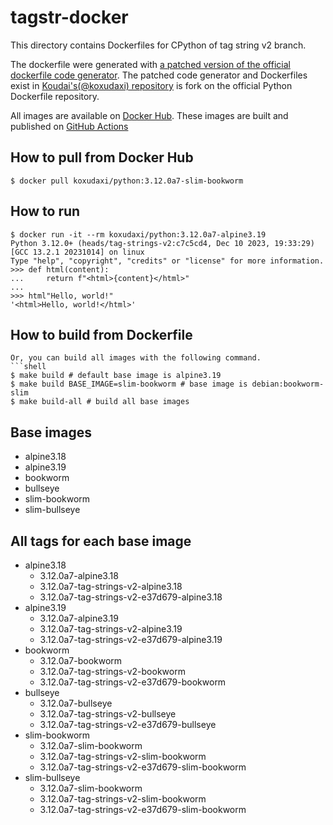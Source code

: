 # tagstr-docker

This directory contains Dockerfiles for CPython of tag string v2 branch.

The dockerfile were generated with [a patched version of the official dockerfile code generator](https://github.com/koxudaxi/docker-python/blob/support_tag_string_v2_branch/apply-templates.sh).
The patched code generator and Dockerfiles exist in [Koudai's(@koxudaxi) repository](https://github.com/koxudaxi/docker-python/tree/support_tag_string_v2_branch) is fork on the official Python Dockerfile repository.

All images are available on [Docker Hub](https://hub.docker.com/r/koxudaxi/python).
These images are built and published on [GitHub Actions](https://github.com/koxudaxi/tagstr-docker/actions)

## How to pull from Docker Hub
```shell
$ docker pull koxudaxi/python:3.12.0a7-slim-bookworm
```

## How to run
```shell
$ docker run -it --rm koxudaxi/python:3.12.0a7-alpine3.19
Python 3.12.0+ (heads/tag-strings-v2:c7c5cd4, Dec 10 2023, 19:33:29) [GCC 13.2.1 20231014] on linux
Type "help", "copyright", "credits" or "license" for more information.
>>> def html(content):
...     return f"<html>{content}</html>"
...
>>> html"Hello, world!"
'<html>Hello, world!</html>'
```

## How to build from Dockerfile
```shell
Or, you can build all images with the following command.
```shell
$ make build # default base image is alpine3.19
$ make build BASE_IMAGE=slim-bookworm # base image is debian:bookworm-slim
$ make build-all # build all base images
```

## Base images
- alpine3.18
- alpine3.19
- bookworm
- bullseye
- slim-bookworm
- slim-bullseye
## All tags for each base image
- alpine3.18
  - 3.12.0a7-alpine3.18
  - 3.12.0a7-tag-strings-v2-alpine3.18
  - 3.12.0a7-tag-strings-v2-e37d679-alpine3.18
- alpine3.19
  - 3.12.0a7-alpine3.19
  - 3.12.0a7-tag-strings-v2-alpine3.19
  - 3.12.0a7-tag-strings-v2-e37d679-alpine3.19
- bookworm 
  - 3.12.0a7-bookworm
  - 3.12.0a7-tag-strings-v2-bookworm
  - 3.12.0a7-tag-strings-v2-e37d679-bookworm
- bullseye
  - 3.12.0a7-bullseye
  - 3.12.0a7-tag-strings-v2-bullseye
  - 3.12.0a7-tag-strings-v2-e37d679-bullseye
- slim-bookworm
  - 3.12.0a7-slim-bookworm
  - 3.12.0a7-tag-strings-v2-slim-bookworm
  - 3.12.0a7-tag-strings-v2-e37d679-slim-bookworm
- slim-bullseye
  - 3.12.0a7-slim-bookworm
  - 3.12.0a7-tag-strings-v2-slim-bookworm
  - 3.12.0a7-tag-strings-v2-e37d679-slim-bookworm
